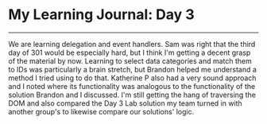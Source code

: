 # My Learning Journal: Day 3
*********************************************************************
We are learning delegation and event handlers. Sam was right that the third day of 301 would be especially hard, but I think I'm getting a decent grasp of the material by now. Learning to select data categories and match them to IDs was particularly a brain stretch, but Brandon helped me understand a method I tried using to do that. Katherine P also had a very sound approach and I noted where its functionality was analogous to the functionality of the solution Brandon and I discussed. I'm still getting the hang of traversing the DOM and also compared the Day 3 Lab solution my team turned in with another group's to likewise compare our solutions' logic.
